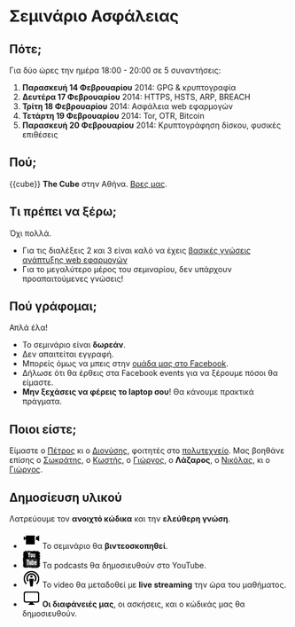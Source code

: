 Σεμινάριο Ασφάλειας
===================

Πότε;
-----

Για δύο ώρες την ημέρα 18:00 - 20:00 σε 5 συναντήσεις:

1. **Παρασκευή 14 Φεβρουαρίου** 2014: GPG & κρυπτογραφία
1. **Δευτέρα 17 Φεβρουαρίου** 2014: HTTPS, HSTS, ARP, BREACH
1. **Τρίτη 18 Φεβρουαρίου** 2014: Ασφάλεια web εφαρμογών
1. **Τετάρτη 19 Φεβρουαρίου** 2014: Tor, OTR, Bitcoin
1. **Παρασκευή 20 Φεβρουαρίου** 2014: Κρυπτογράφηση δίσκου, φυσικές επιθέσεις

Πού;
----
{{cube}}
**The Cube** στην Αθήνα. [Βρες μας](http://thecube.gr).

Τι πρέπει να ξέρω;
------------------
Όχι πολλά.

* Για τις διαλέξεις 2 και 3 είναι καλό να έχεις [βασικές γνώσεις ανάπτυξης web εφαρμογών](http://web-seminar.softlab.ntua.gr/)
* Για το μεγαλύτερο μέρος του σεμιναρίου, δεν υπάρχουν προαπαιτούμενες γνώσεις!

Πού γράφομαι;
-------------
Απλά έλα!

* Το σεμινάριο είναι **δωρεάν**.
* Δεν απαιτείται εγγραφή.
* Μπορείς όμως να μπεις στην [ομάδα μας στο Facebook](https://www.facebook.com/groups/1449508148600922/).
* Δήλωσε ότι θα έρθεις στα Facebook events για να ξέρουμε πόσοι θα είμαστε.
* **Μην ξεχάσεις να φέρεις το laptop σου**! Θα κάνουμε πρακτικά πράγματα.

Ποιοι είστε;
------------
Είμαστε ο [Πέτρος](https://twitter.com/petrosagg) κι ο [Διονύσης](https://twitter.com/dionyziz), φοιτητές στο [πολυτεχνείο](http://ece.ntua.gr/). Μας βοηθάνε επίσης ο [Σωκράτης](https://twitter.com/sokratisvidros), ο [Κωστής](https://twitter.com/gtklocker), ο [Γιώργος](https://void.gr/), ο **Λάζαρος**, ο [Νικόλας](https://twitter.com/Renelvon), κι ο [Γιώργος](https://twitter.com/sophron_).

Δημοσίευση υλικού
-----------------
Λατρεύουμε τον **ανοιχτό κώδικα** και την **ελεύθερη γνώση**.

* ![Video](images/video.png) Το σεμινάριο θα **βιντεοσκοπηθεί**.
* ![YouTube](images/yt_bw.png) Τα podcasts θα δημοσιευθούν στο YouTube.
* ![Cinema](images/podcast.png) Το video θα μεταδοθεί με **live streaming** την ώρα του μαθήματος.
* ![Display](images/slide.png) **Οι διαφάνειές μας**, οι ασκήσεις, και ο κώδικάς μας θα δημοσιευθούν.
